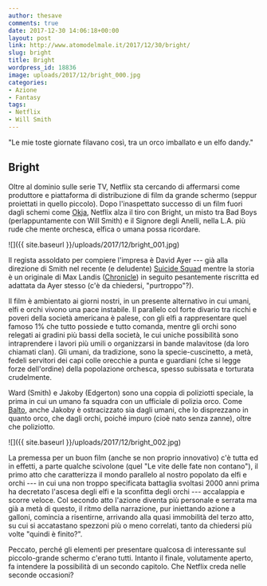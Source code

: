 ```yaml
---
author: thesave
comments: true
date: 2017-12-30 14:06:18+00:00
layout: post
link: http://www.atomodelmale.it/2017/12/30/bright/
slug: bright
title: Bright
wordpress_id: 18836
image: uploads/2017/12/bright_000.jpg
categories:
- Azione
- Fantasy
tags:
- Netflix
- Will Smith
---
```


"Le mie toste giornate filavano così, tra un orco imballato e un elfo dandy."

## Bright

Oltre al dominio sulle serie TV, Netflix sta cercando di affermarsi come produttore e piattaforma di distribuzione di film da grande schermo (seppur proiettati in quello piccolo). Dopo l'inaspettato successo di un film fuori dagli schemi come [Okja](https://www.netflix.com/it/title/80091936), Netflix alza il tiro con Bright, un misto tra Bad Boys (perlappuntamente con Will Smith) e il Signore degli Anelli, nella L.A. più rude che mente orchesca, elfica o umana possa ricordare.

![]({{ site.baseurl }}/uploads/2017/12/bright_001.jpg)

Il regista assoldato per compiere l'impresa è David Ayer --- già alla direzione di Smith nel recente (e deludente) [Suicide Squad](/2016/08/24/suicide-squad.html) mentre la storia è un originale di Max Landis ([Chronicle](/2012/06/21/chronicle.html)) in seguito pesantemente riscritta ed adattata da Ayer stesso (c'è da chiedersi, "purtroppo"?).

Il film è ambientato ai giorni nostri, in un presente alternativo in cui umani, elfi e orchi vivono una pace instabile. Il parallelo col forte divario tra ricchi e poveri della società americana è palese, con gli elfi a rappresentare quel famoso 1% che tutto possiede e tutto comanda, mentre gli orchi sono relegati ai gradini più bassi della società, le cui uniche possibilità sono intraprendere i lavori più umili o organizzarsi in bande malavitose (da loro chiamati clan). Gli umani, da tradizione, sono la specie-cuscinetto, a metà, fedeli servitori dei capi colle orecchie a punta e guardiani (che si legge forze dell'ordine) della popolazione orchesca, spesso subissata e torturata crudelmente.

Ward (Smith) e Jakoby (Edgerton) sono una coppia di poliziotti speciale, la prima in cui un umano fa squadra con un ufficiale di polizia orco. Come [Balto](https://it.wikiquote.org/wiki/Balto), anche Jakoby è ostracizzato sia dagli umani, che lo disprezzano in quanto orco, che dagli orchi, poiché impuro (cioè nato senza zanne), oltre che poliziotto.

![]({{ site.baseurl }}/uploads/2017/12/bright_002.jpg)

La premessa per un buon film (anche se non proprio innovativo) c'è tutta ed in effetti, a parte qualche scivolone (quel "Le vite delle fate non contano"), il primo atto che caratterizza il mondo parallelo al nostro popolato da elfi e orchi --- in cui una non troppo specificata battaglia svoltasi 2000 anni prima ha decretato l'ascesa degli elfi e la sconfitta degli orchi --- accalappia e scorre veloce. Col secondo atto l'azione diventa più personale e serrata ma già a metà di questo, il ritmo della narrazione, pur iniettando azione a galloni, comincia a risentirne, arrivando alla quasi immobilità del terzo atto, su cui si accatastano spezzoni più o meno correlati, tanto da chiedersi più volte "quindi è finito?".

Peccato, perché gli elementi per presentare qualcosa di interessante sul piccolo-grande schermo c'erano tutti. Intanto il finale, volutamente aperto, fa intendere la possibilità di un secondo capitolo. Che Netflix creda nelle seconde occasioni?
